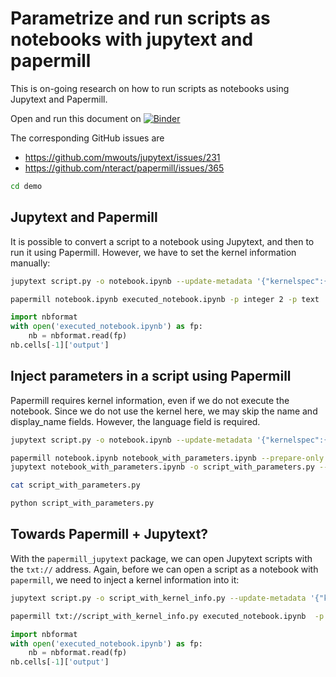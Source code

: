 # Parametrize and run scripts as notebooks with jupytext and papermill

This is on-going research on how to run scripts as notebooks using Jupytext and Papermill. 

Open and run this document on [![Binder](https://mybinder.org/badge_logo.svg)](https://mybinder.org/v2/gh/mwouts/papermill_jupytext/master?filepath=README.md)

The corresponding GitHub issues are
- https://github.com/mwouts/jupytext/issues/231
- https://github.com/nteract/papermill/issues/365

```bash
cd demo
```

## Jupytext and Papermill

It is possible to convert a script to a notebook using Jupytext, and then to run it using Papermill. However, we have to set the kernel information manually:

```bash
jupytext script.py -o notebook.ipynb --update-metadata '{"kernelspec":{"name":"python3", "display_name":"Python 3", "language": "python"}}'
```

```bash
papermill notebook.ipynb executed_notebook.ipynb -p integer 2 -p text 'updated text'
```

```python
import nbformat
with open('executed_notebook.ipynb') as fp:
    nb = nbformat.read(fp)
nb.cells[-1]['output']
```

## Inject parameters in a script using Papermill

Papermill requires kernel information, even if we do not execute the notebook. Since we do not use the kernel here, we may skip the name and display_name fields. However, the language field is required.

```bash
jupytext script.py -o notebook.ipynb --update-metadata '{"kernelspec":{"name":"", "display_name":"", "language": "python"}}'
```

```bash
papermill notebook.ipynb notebook_with_parameters.ipynb --prepare-only -p integer 3 -p text 'updated text, v3'
jupytext notebook_with_parameters.ipynb -o script_with_parameters.py --update-metadata '{"kernelspec":null, "jupytext":null}'
```

```bash
cat script_with_parameters.py
```

```bash
python script_with_parameters.py
```

## Towards Papermill + Jupytext?

With the `papermill_jupytext` package, we can open Jupytext scripts with the `txt://` address. Again, before we can open a script as a notebook with `papermill`, we need to inject a kernel information into it:

```bash
jupytext script.py -o script_with_kernel_info.py --update-metadata '{"kernelspec":{"name":"python3", "display_name":"Python 3", "language": "python"}}'
```

```bash
papermill txt://script_with_kernel_info.py executed_notebook.ipynb  -p integer 4 -p text 'updated text, v4'
```

```python
import nbformat
with open('executed_notebook.ipynb') as fp:
    nb = nbformat.read(fp)
nb.cells[-1]['output']
```
